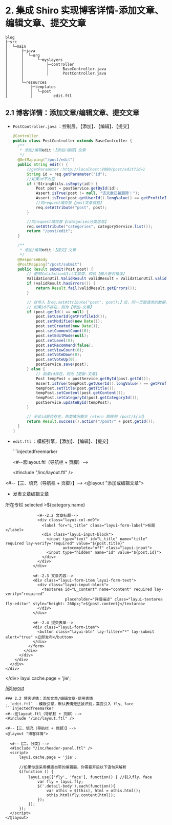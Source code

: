 # 2. 集成 Shiro 实现博客详情-添加文章、编辑文章、提交文章

```text
blog
├─src
│  └─main
│      ├─java
│      │  └─org
│      │      └─myslayers
│      │          ├─controller
│      │          │      BaseController.java
│      │          │      PostController.java  
│      │
│      └─resources
│          ├─templates
│          │  └─post
│          │         edit.ftl
```

## 2.1 博客详情：添加文章/编辑文章、提交文章

* `PostController.java` ：控制层，【添加】、【编辑】、【提交】

  ```java
  @Controller
  public class PostController extends BaseController {
    /**
     * 添加/编辑edit：【添加/编辑】文章
     */
    @GetMapping("/post/edit")
    public String edit() {
        //getParameter：http://localhost:8080/post/edit?id=1
        String id = req.getParameter("id");
        //如果id不为空
        if (!StringUtils.isEmpty(id)) {
            Post post = postService.getById(id);
            Assert.isTrue(post != null, "该文章已被删除！");
            Assert.isTrue(post.getUserId().longValue() == getProfileId().longValue(), "没权限操作此文章！");
            //向request域存放【post文章信息】
            req.setAttribute("post", post);
        }

        //向request域存放【categories分类信息】
        req.setAttribute("categories", categoryService.list());
        return "/post/edit";
    }

    /**
     * 添加/编辑edit：【提交】文章
     */
    @ResponseBody
    @PostMapping("/post/submit")
    public Result submit(Post post) {
        // 使用ValidationUtil工具类，校验【输入是否错误】
        ValidationUtil.ValidResult validResult = ValidationUtil.validateBean(post);
        if (validResult.hasErrors()) {
            return Result.fail(validResult.getErrors());
        }

        // 在传入【req.setAttribute("post", post);】后，同一页面请求的数据，可以通过post.getId()查询到【id】
        // 如果id不存在，则为【添加-文章】
        if (post.getId() == null) {
            post.setUserId(getProfileId());
            post.setModified(new Date());
            post.setCreated(new Date());
            post.setCommentCount(0);
            post.setEditMode(null);
            post.setLevel(0);
            post.setRecommend(false);
            post.setViewCount(0);
            post.setVoteDown(0);
            post.setVoteUp(0);
            postService.save(post);
        } else {
            // 如果id存在，则为【更新-文章】
            Post tempPost = postService.getById(post.getId());
            Assert.isTrue(tempPost.getUserId().longValue() == getProfileId().longValue(), "无权限编辑此文章！");
            tempPost.setTitle(post.getTitle());
            tempPost.setContent(post.getContent());
            tempPost.setCategoryId(post.getCategoryId());
            postService.updateById(tempPost);
        }

        // 无论id是否存在，两类情况都会 retern 跳转到 /post/${id}
        return Result.success().action("/post/" + post.getId());
    }
  }
  ```

* `edit.ftl` ：模板引擎，【添加】、【编辑】、【提交】

  \`\`\`injectedfreemarker

  &lt;\#--宏layout.ftl（导航栏 + 页脚）--&gt;

  &lt;\#include "/inc/layout.ftl" /&gt;

&lt;\#--【三、填充（导航栏 + 页脚）】--&gt; &lt;@layout "添加或编辑文章"&gt;

*  发表文章编辑文章

 所在专栏 selected &gt;${category.name}

```text
              <#--2.2 文章标题-->
              <div class="layui-col-md9">
                <label for="L_title" class="layui-form-label">标题</label>
                <div class="layui-input-block">
                  <input type="text" id="L_title" name="title" required lay-verify="required" value="${post.title}"
                         autocomplete="off" class="layui-input">
                  <input type="hidden" name="id" value="${post.id}">
                </div>
              </div>
            </div>

            <#--2.3 文章内容-->
            <div class="layui-form-item layui-form-text">
              <div class="layui-input-block">
                <textarea id="L_content" name="content" required lay-verify="required"
                          placeholder="详细描述" class="layui-textarea fly-editor" style="height: 260px;">${post.content}</textarea>
              </div>
            </div>

            <#--2.4 提交表单-->
            <div class="layui-form-item">
              <button class="layui-btn" lay-filter="*" lay-submit alert="true" >立即发布</button>
            </div>
          </form>
        </div>
      </div>
    </div>
  </div>
</div>
```

&lt;/div&gt;  layui.cache.page = &apos;jie&apos;; 

[/@layout](mailto:/@layout)

```text
### 2.2 博客详情：添加文章/编辑文章-使用表情
- `edit.ftl` ：模板引擎，默认表情无法被识别，需要引入 fly、face
```injectedfreemarker
<#--宏layout.ftl（导航栏 + 页脚）-->
<#include "/inc/layout.ftl" />

<#--【三、填充（导航栏 + 页脚）】-->
<@layout "博客详情">

  <#--【二、分类】-->
  <#include "/inc/header-panel.ftl" />
  <script>
      layui.cache.page = 'jie';

      //如果你是采用模版自带的编辑器，你需要开启以下语句来解析
      $(function () {
          layui.use(['fly', 'face'], function() { //引入fly、face
              var fly = layui.fly;
              $('.detail-body').each(function(){
                  var othis = $(this), html = othis.html();
                  othis.html(fly.content(html));
              });
          });
      });
  </script>
</@layout>
```

